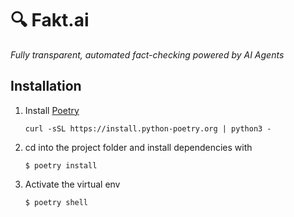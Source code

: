 # 🔍 Fakt.ai

*Fully transparent, automated fact-checking powered by AI Agents*

## Installation

1. Install [Poetry](https://python-poetry.org/)
    ```
    curl -sSL https://install.python-poetry.org | python3 -
    ```

2. cd into the project folder and install dependencies with
    ```
    $ poetry install
    ```

3. Activate the virtual env
    ```
    $ poetry shell
    ```